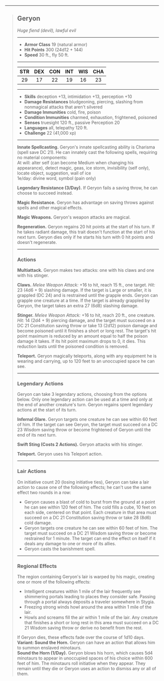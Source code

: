***
> ## Geryon
> *Huge fiend (devil), lawful evil*
> 
> ***
> 
> - **Armor Class** 19 (natural armor)
> - **Hit Points** 300 (24d12 + 144)
> - **Speed** 30 ft., fly 50 ft.
> 
> ***
> 
> |STR|DEX|CON|INT|WIS|CHA|
> |:---:|:---:|:---:|:---:|:---:|:---:|
> |29|17|22|19|16|23|
> 
> ***
> 
> - **Skills** deception +13, intimidation +13, perception +10
> - **Damage Resistances** bludgeoning, piercing, slashing from nonmagical attacks that aren't silvered
> - **Damage Immunities** cold, fire, poison
> - **Condition Immunities** charmed, exhaustion, frightened, poisoned
> - **Senses** truesight 120 ft., passive Perception 20
> - **Languages** all, telepathy 120 ft.
> - **Challenge** 22 (41,000 xp)
> 
> ***
> 
> **Innate Spellcasting.** Geryon's innate spellcasting ability is Charisma (spell save DC 21). He can innately cast the following spells, requiring no material components:  
> At will: alter self (can become Medium when changing his appearance), detect magic, geas, ice storm, invisibility (self only), locate object, suggestion, wall of ice  
> 1e/day: divine word, symbol (pain only)
> 
> **Legendary Resistance (3/Day).** If Geryon fails a saving throw, he can choose to succeed instead.
> 
> **Magic Resistance.** Geryon has advantage on saving throws against spells and other magical effects.
> 
> **Magic Weapons.** Geryon's weapon attacks are magical.
> 
> **Regeneration.** Geryon regains 20 hit points at the start of his turn. If he takes radiant damage, this trait doesn't function at the start of his next turn. Geryon dies only if he starts his turn with 0 hit points and doesn't regenerate.
> 
> ***
> 
> ### Actions
> **Multiattack.** Geryon makes two attacks: one with his claws and one with his stinger.
> 
> **Claws.** *Melee Weapon Attack:* +16 to hit, reach 15 ft., one target. *Hit:* 23 (4d6 + 9) slashing damage. If the target is Large or smaller, it is grappled (DC 24) and is restrained until the grapple ends. Geryon can grapple one creature at a time. If the target is already grappled by Geryon, the target takes an extra 27 (6d8) slashing damage.
> 
> **Stinger.** *Melee Weapon Attack:* +16 to hit, reach 20 ft., one creature. *Hit:* 14 (2d4 + 9) piercing damage, and the target must succeed on a DC 21 Constitution saving throw or take 13 (2d12) poison damage and become poisoned until it finishes a short or long rest. The target's hit point maximum is reduced by an amount equal to half the poison damage it takes. If its hit point maximum drops to 0, it dies. This reduction lasts until the poisoned condition is removed.
> 
> **Teleport.** Geryon magically teleports, along with any equipment he is wearing and carrying, up to 120 feet to an unoccupied space he can see.
> 
> ***
> 
> ### Legendary Actions
> Geryon can take 3 legendary actions, choosing from the options below. Only one legendary action can be used at a time and only at the end of another creature's turn. Geryon regains spent legendary actions at the start of its turn.
> 
> **Infernal Glare.** Geryon targets one creature he can see within 60 feet of him. If the target can see Geryon, the target must succeed on a DC 23 Wisdom saving throw or become frightened of Geryon until the end of its next turn.
> 
> **Swift Sting (Costs 2 Actions).** Geryon attacks with his stinger.
> 
> **Teleport.** Geryon uses his Teleport action.
> 
> ***
> 
> ### Lair Actions
> On initiative count 20 (losing initiative ties), Geryon can take a lair action to cause one of the following effects; he can't use the same effect two rounds in a row:
> - Geryon causes a blast of cold to burst from the ground at a point he can see within 120 feet of him. The cold fills a cube, 10 feet on each side, centered on that point. Each creature in that area must succeed on a DC 21 Constitution saving throw or take 28 (8d6) cold damage.  
> - Geryon targets one creature he can see within 60 feet of him. The target must succeed on a DC 21 Wisdom saving throw or become restrained for 1 minute. The target can end the effect on itself if it deals any damage to one or more of its allies.  
> - Geryon casts the banishment spell.
> 
> ***
> 
> ### Regional Effects
> The region containing Geryon's lair is warped by his magic, creating one or more of the following effects:
> - Intelligent creatures within 1 mile of the lair frequently see shimmering portals leading to places they consider safe. Passing through a portal always deposits a traveler somewhere in Stygia.  
> - Freezing strong winds howl around the area within 1 mile of the lair.  
> - Howls and screams fill the air within 1 mile of the lair. Any creature that finishes a short or long rest in this area must succeed on a DC 21 Wisdom saving throw or derive no benefit from the rest.
> 
> If Geryon dies, these effects fade over the course of 1d10 days.
> **Variant: Sound the Horn.** Geryon can have an action that allows him to summon enslaved minotaurs.  
> **Sound the Horn (1/Day).** Geryon blows his horn, which causes 5d4 minotaurs to appear in unoccupied spaces of his choice within 600 feet of him. The minotaurs roll initiative when they appear. They remain until they die or Geryon uses an action to dismiss any or all of them.